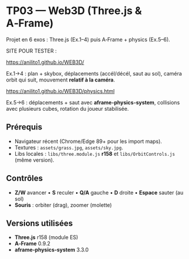 # TP03 — Web3D (Three.js & A‑Frame)

Projet en 6 exos : Three.js (Ex.1–4) puis A‑Frame + physics (Ex.5–6).

SITE POUR TESTER :

https://anilito1.github.io/WEB3D/ 

Ex.1→4 : plan + skybox, déplacements (accél/décél, saut au sol), caméra orbit qui suit, mouvement **relatif à la caméra**.

https://anilito1.github.io/WEB3D/physics.html

 Ex.5→6 : déplacements + saut avec **aframe-physics-system**, collisions avec plusieurs cubes, rotation du joueur stabilisée.

## Prérequis

* Navigateur récent (Chrome/Edge 89+ pour les import maps).
* Textures : `assets/grass.jpg`, `assets/sky.jpg`.
* Libs locales : `libs/three.module.js` **r158** et `libs/OrbitControls.js` (même version).

## Contrôles

* **Z/W** avancer • **S** reculer • **Q/A** gauche • **D** droite • **Espace** sauter (au sol)
* **Souris** : orbiter (drag), zoomer (molette)

## Versions utilisées

* **Three.js** r158 (module ES)
* **A‑Frame** 0.9.2
* **aframe‑physics‑system** 3.3.0


